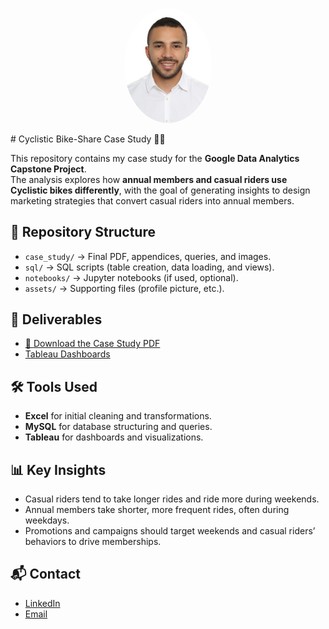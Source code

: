 <p align="center">
  <img src="assets/profile.jpg" alt="Profile picture" width="140" style="border-radius:50%">
</p>
# Cyclistic Bike-Share Case Study 🚴‍♀️

This repository contains my case study for the **Google Data Analytics Capstone Project**.  
The analysis explores how **annual members and casual riders use Cyclistic bikes differently**, with the goal of generating insights to design marketing strategies that convert casual riders into annual members.

## 📂 Repository Structure
- `case_study/` → Final PDF, appendices, queries, and images.
- `sql/` → SQL scripts (table creation, data loading, and views).
- `notebooks/` → Jupyter notebooks (if used, optional).
- `assets/` → Supporting files (profile picture, etc.).

## 📑 Deliverables
- [📄 Download the Case Study PDF](case_study/Cyclistic_Case_Study_Google.pdf) 
- [Tableau Dashboards](dashboards_links.md)  

## 🛠 Tools Used
- **Excel** for initial cleaning and transformations.  
- **MySQL** for database structuring and queries.  
- **Tableau** for dashboards and visualizations.  

## 📊 Key Insights
- Casual riders tend to take longer rides and ride more during weekends.  
- Annual members take shorter, more frequent rides, often during weekdays.  
- Promotions and campaigns should target weekends and casual riders’ behaviors to drive memberships.  

## 📬 Contact  
- [LinkedIn](https://www.linkedin.com/in/andres-felipe-gomez-camelo)
- [Email](mailto:Andres98_gomezca@hotmail.com)  
